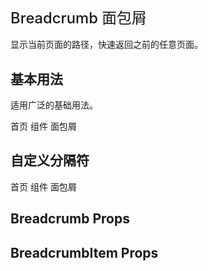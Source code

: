 # Breadcrumb 面包屑

显示当前页面的路径，快速返回之前的任意页面。

## 基本用法

适用广泛的基础用法。

<div class="demo-block">
    <ivy-breadcrumb>
        <ivy-breadcrumb-item href="/name">首页</ivy-breadcrumb-item>
        <ivy-breadcrumb-item href="/age">组件</ivy-breadcrumb-item>
        <ivy-breadcrumb-item>面包屑</ivy-breadcrumb-item>
    </ivy-breadcrumb>
</div>

## 自定义分隔符

<div class="demo-block">
    <ivy-breadcrumb separator=">">
        <ivy-breadcrumb-item href="/name">首页</ivy-breadcrumb-item>
        <ivy-breadcrumb-item href="/age">组件</ivy-breadcrumb-item>
        <ivy-breadcrumb-item>面包屑</ivy-breadcrumb-item>
    </ivy-breadcrumb>
</div>


## Breadcrumb Props

## BreadcrumbItem Props


<script>
export default {
    data() {
        return {
            tableData: [
                {
                    parameter: 'separator',
                    explain: '自定义分隔符',
                    type: 'String',
                    optionalValue: '—',
                    defaultValue: '>',
                },
            ],
            tableData2: [
                {
                    parameter: 'to',
                    explain: '	链接，不传则没有链接，支持 vue-router 对象',
                    type: 'String | Object	',
                    optionalValue: '—',
                    defaultValue: '—',
                },
                {
                    parameter: 'replace',
                    explain:
                        '路由跳转时，开启 replace 将不会向 history 添加新记录',
                    type: 'Boolean',
                    optionalValue: '—',
                    defaultValue: 'false',
                },
                {
                    parameter: 'append',
                    explain: '同 vue-router append',
                    type: 'Boolean',
                    optionalValue: '—',
                    defaultValue: 'false',
                },
                {
                    parameter: 'target',
                    explain: '相当于 a 链接的 target 属性',
                    type: 'String',
                    optionalValue: '—',
                    defaultValue: '_self',
                },
            ],
        };
    },
    methods: {},
};
</script>

<style lang="scss" scoped>
.page-table {
    font-size: 14px;
    background-color: #fff;
}
.page-table-item {
    padding: 20px;
}
h1 {
    font-weight: 500;
    font-size: 1.7em;
}
.page-table-item-content {
    padding: 20px;
    border: 1px solid #eeeeee;
}
.progress-item + .progress-item {
    margin-top: 20px;
}
</style>
